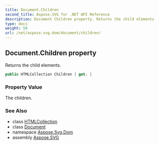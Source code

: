 ```yaml
---
title: Document.Children
second_title: Aspose.SVG for .NET API Reference
description: Document Children property. Returns the child elements
type: docs
weight: 50
url: /net/aspose.svg.dom/document/children/
---
```

## Document.Children property

Returns the child elements.

```csharp
public HTMLCollection Children { get; }
```

### Property Value

The children.

### See Also

* class [HTMLCollection](../../../aspose.svg.collections/htmlcollection/)
* class [Document](../)
* namespace [Aspose.Svg.Dom](../../../aspose.svg.dom/)
* assembly [Aspose.SVG](../../../)
